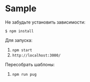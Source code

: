 # Sample

Не забудьте установить зависимости:

```
$ npm install
```

Для запуска:

1. `npm start`
2. `http://localhost:3000/`

Пересобрать шаблоны:

1. `npm run pug`
